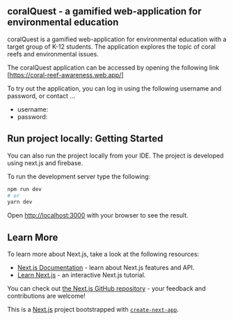 ## coralQuest - a gamified web-application for environmental education
coralQuest is a gamified web-application for environmental education with a target group of K-12 students. The application explores the topic of coral reefs and environmental issues.

The coralQuest application can be accessed by opening the following link [https://coral-reef-awareness.web.app/] 

To try out the application, you can log in using the following username and password, or contact ... 
- username:
- password: 


## Run project locally: Getting Started

You can also run the project locally from your IDE. The project is developed using next.js and firebase. 

To run the development server type the following:

```bash
npm run dev
# or
yarn dev
```

Open [http://localhost:3000](http://localhost:3000) with your browser to see the result.



## Learn More

To learn more about Next.js, take a look at the following resources:

- [Next.js Documentation](https://nextjs.org/docs) - learn about Next.js features and API.
- [Learn Next.js](https://nextjs.org/learn) - an interactive Next.js tutorial.

You can check out [the Next.js GitHub repository](https://github.com/vercel/next.js/) - your feedback and contributions are welcome!





This is a [Next.js](https://nextjs.org/) project bootstrapped with [`create-next-app`](https://github.com/vercel/next.js/tree/canary/packages/create-next-app).
